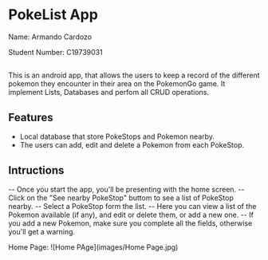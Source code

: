 # PokeList App

Name: Armando Cardozo

Student Number:  C19739031
## 

This is an android app, that allows the users to keep a record of the different pokemon they encounter in their area on the PokemonGo game. It implement Lists, Databases and perfom all CRUD operations.

## Features

- Local database that store PokeStops and Pokemon nearby.
- The users can add, edit and delete a Pokemon from each PokeStop.

## Intructions 

-- Once you start the app, you'll be presenting with the home screen. 
-- Click on the "See nearby PokeStop" buttom to see a list of PokeStop nearby.
-- Select a PokeStop form the list.
-- Here you can view a list of the Pokemon available (if any), and edit or delete        them, or add a new one.
-- If you add a new Pokemon, make sure you complete all the fields, otherwise you'll get a warning. 

Home Page:
![Home PAge](images/Home Page.jpg)





